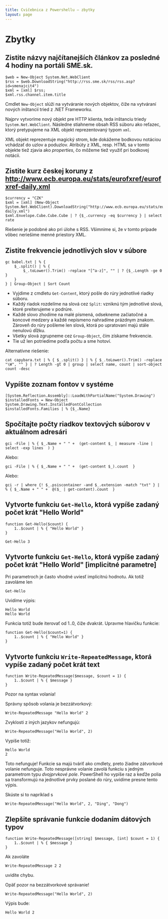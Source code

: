 ```yaml
---
title: Cvičebnica z Powershellu — zbytky
layout: page
---
```


Zbytky
======

Zistite názvy najčítanejších článkov za posledné 4 hodiny na portáli SME.sk.
----------------------------------------------------------------------------

    $web = New-Object System.Net.WebClient
	$rss = $web.DownloadString("http://rss.sme.sk/rss/rss.asp?id=smenajcit4")
	$xml = [xml] $rss;
	$xml.rss.channel.item.title

Cmdlet `New-Object` slúži na vytváranie nových objektov, čiže na
vytváraní nových inštancií tried z .NET Frameworku.

Najprv vytvoríme nový objekt pre HTTP klienta, teda inštanciu triedy
`System.Net.WebClient`. Následne stiahneme obsah RSS súboru ako reťazec,
ktorý pretypujeme na XML objekt reprezentovaný typom `xml`.

XML objekt reprezentuje magický strom, kde dokážeme bodkovou notáciou
vchádzať do uzlov a poduzlov. Atribúty z XML, resp. HTML sa v tomto
objekte tiež zjavia ako *properties*, čo môžeme tiež využiť pri bodkovej
notácii.


Zistite kurz českej koruny z http://www.ecb.europa.eu/stats/eurofxref/eurofxref-daily.xml
-----------------------------------------------------------------------------------------

	$currency = "CZK"
	$xml = [xml] (New-Object System.Net.WebClient).DownloadString("http://www.ecb.europa.eu/stats/eurofxref/eurofxref-daily.xml")
	$xml.Envelope.Cube.Cube.Cube | ? {$_.currency -eq $currency } | select rate

Riešenie je podobné ako pri úlohe s RSS. Všimnime si, že v tomto prípade
vôbec neriešime menné priestory XML.


Zistite frekvencie jednotlivých slov v súbore
---------------------------------------------

	gc babel.txt | % { 
	    $_.split() | % { 
	        $_.toLower().Trim() -replace "[^a-z]", "" | ? {$_.Length -ge 0 }
	    }  
	} | Group-Object | Sort Count


*	Vyjdime z cmdletu `Get-Content`, ktorý pošle do rúry jednotlivé riadky súboru. 
*	Každý riadok rozdelíme na slová cez `Split`: vzniknú tým jednotlivé slová, ktoré preiterujeme v podrúre.
*	Každé slovo zhodíme na malé písmená, odsekneme začiatočné a koncové medzery a každé nepísmeno nahradíme prázdnym znakom. Zároveň do rúry pošleme len slová, ktorá po upratovaní majú stále nenulovú dĺžku.
*	Všetky slová zgrupneme cez `Group-Object`, čím získame frekvencie.
*	Tie už len potriedime podľa počtu a sme hotoví.


Alternatívne riešenie:

	cat capybara.txt | % { $_.split() } | % { $_.toLower().Trim() -replace "\W", "" } | ? Length -gt 0 | group | select name, count | sort-object count -desc

Vypíšte zoznam fontov v systéme
-------------------------------

	[System.Reflection.Assembly]::LoadWithPartialName("System.Drawing")
	$installedFonts = New-Object System.Drawing.Text.InstalledFontCollection
	$installedFonts.Families | % {$_.Name}

Spočítajte počty riadkov textových súborov v aktuálnom adresári
---------------------------------------------------------------


    gci -File | % { $_.Name + " " +  (get-content $_ | measure -line | select -exp lines  ) }

Alebo:

    gci -File | % { $_.Name + " " +  (get-content $_).count  }

Alebo:

    gci -r | where {! $_.psiscontainer -and $_.extension -match "txt" } | % { $_.Name + " " +  @($_ | get-content).count  }


Vytvorte funkciu `Get-Hello`, ktorá vypíše zadaný počet krát "Hello World"
--------------------------------------------------------------------------

	function Get-Hello($count) {
		1..$count | % { "Hello World" }
	}
	
	Get-Hello 3

Vytvorte funkciu `Get-Hello`, ktorá vypíše zadaný počet krát "Hello World" [implicitné parametre]
-------------------------------------------------------------------------------------------------

Pri parametroch je často vhodné uviesť implicitnú hodnotu. Ak totiž zavoláme len

	Get-Hello

Uvidíme výpis:

	Hello World
	Hello World

Funkcia totiž bude iterovať od 1..0, čiže dvakrát. Upravme hlavičku
funkcie:

	function Get-Hello($count=1) {
		1..$count | % { "Hello World" }
	}

Vytvorte funkciu `Write-RepeatedMessage`, ktorá vypíše zadaný počet krát text
--------------------------------------------------------------------------

	function Write-RepeatedMessage($message, $count = 1) {
		1..$count | % { $message }
	}

Pozor na syntax volania!

Správny spôsob volania je bezzátvorkový:

	Write-RepeatedMessage "Hello World" 2

Zvyklosti z iných jazykov nefungujú:

	Write-RepeatedMessage("Hello World", 2)

Vypíše totiž:

	Hello World
	2

Toto nefunguje! Funkcie sa majú tváriť ako cmdlety, preto žiadne
zátvorkové volanie nefunguje. Toto nesprávne volanie zavolá funkciu s
jedným parametrom typu *dvojprvkové pole*. PowerShell ho vypíše raz a
keďže polia sa transformujú na jednotlivé prvky poslané do rúry, uvidíme
presne tento výpis.

Skúste si to napríklad s

	Write-RepeatedMessage("Hello World", 2, "Ding", "Dong")

Zlepšite správanie funkcie dodaním dátových typov
-------------------------------------------------

	function Write-RepeatedMessage([string] $message, [int] $count = 1) {
		1..$count | % { $message }
	}

Ak zavoláte

	Write-RepeatedMessage 2 2

uvidíte chybu.

Opäť pozor na bezzátvorkové správanie!

	Write-RepeatedMessage("Hello World", 2)

Výpis bude:

	Hello World 2    
